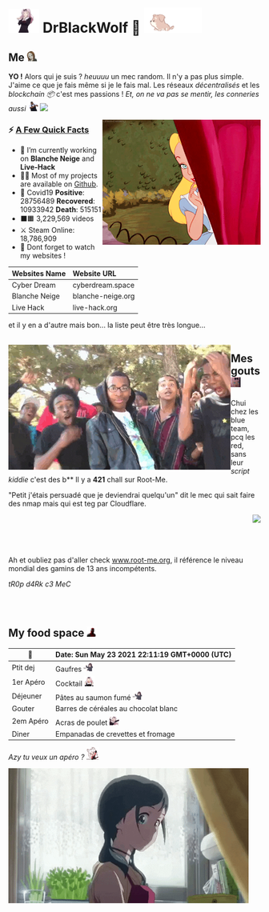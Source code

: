 # <img src="pic/Chika_Dance.gif" height="48"> **DrBlackWolf 🎀** <img src="pic/dog.gif"  height="50">

## **Me**  <img src="pic/5869_TakagiShhh.gif" height="20">
**YO !** Alors qui je suis ? *heuuuu* un mec random. Il n'y a pas plus simple. J'aime ce que je fais même si je le fais mal. Les réseaux *décentralisés* et les *blockchain 📦* c'est mes passions ! *Et, on ne va pas se mentir, les conneries aussi <img src="pic/dance.gif" height="20">* ![](https://komarev.com/ghpvc/?username=DrBlackWolf&color=yellow)

<img src="pic/alice.gif" align="right" height="250">

<h3>⚡️ <u>A Few Quick Facts</u></h3>
<ul>
<li>🔭 I’m currently working on <b>Blanche Neige</b> and <b>Live-Hack</b></li>
<li>👨‍💻 Most of my projects are available on <a href="https://github.com/DrBlackWolf">Github</a>.</li>
<li>🦠 Covid19 <b>Positive</b>: 28756489 <b>Recovered</b>: 10933942 <b>Death</b>: 515151</li>
<li>⬛️🟧 3,229,569 videos</li>
<li>⚔️ Steam Online: 
							18,786,909						</li>
<li>📝 Dont forget to watch my websites !</li>
</ul>

| Websites Name | Website URL |
| -------------- | :--------- |
| Cyber Dream | cyberdream.space |
| Blanche Neige | blanche-neige.org |
| Live Hack | live-hack.org |

et il y en a d'autre mais bon... la liste peut être très longue...
<br>
<br>

<img src="pic/bt.gif" align="left" height="250">

## **Mes gouts** <img src="pic/734622241639104532.gif" height="20">

Chui chez les blue team, pcq les red, sans leur *script kiddie* c'est des b** Il y a **421** chall sur Root-Me.

"Petit j'étais persuadé que je deviendrai quelqu'un" dit le mec qui sait faire des nmap mais qui est teg par Cloudflare.

<img src="pic/hacker.gif" align="right" height="150">

<br>
<br>
<br>
<br>

Ah et oubliez pas d'aller check www.root-me.org, il référence le niveau mondial des gamins de 13 ans incompétents.

*tR0p d4Rk c3 MeC*


<br>
<br>

## **My food space** <img src="pic/Deadpool_aw_shock.gif" height="20">

| 📆 | Date: Sun May 23 2021 22:11:19 GMT+0000 (UTC) | 
| ---- | :--- | 
| Ptit dej | Gaufres <img src='pic/560610208536068118.gif' height='20'> | 
| 1er Apéro | Cocktail <img src='pic/734622181589254245.gif' height='20'> | 
| Déjeuner | Pâtes au saumon fumé <img src='pic/560610208536068118.gif' height='20'> | 
| Gouter | Barres de céréales au chocolat blanc | 
| 2em Apéro | Acras de poulet <img src='pic/734622115159867473.gif' height='20'> | 
| Diner | Empanadas de crevettes et fromage |

*Azy tu veux un apéro ?* <img src="pic/8395_CerberusFastTap.gif" height="25">

<img src="pic/L4IXI1XdroF0dGnNJN.gif">
